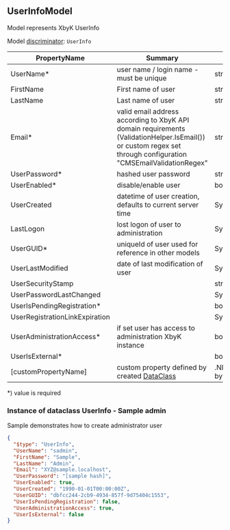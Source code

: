 <!-- generated file with tool "Kentico.Xperience.UMT.DocUtils" - edited through template "UmtModel.cshtml" -->
## UserInfoModel
Model represents XbyK UserInfo

Model [discriminator](../UmtModel.md#discriminator): `UserInfo`

|PropertyName|Summary|.NET Type|Notes|
|---|---|---|---|
|UserName\*|user name / login name - must be unique|string?||
|FirstName|First name of user|string?||
|LastName|Last name of user|string?||
|Email\*|valid email address according to XbyK API domain requirements (ValidationHelper.IsEmail()) or custom regex set through configuration "CMSEmailValidationRegex"|string?||
|UserPassword\*|hashed user password|string?||
|UserEnabled\*|disable/enable user|bool?||
|UserCreated|datetime of user creation, defaults to current server time|System.DateTime?||
|LastLogon|lost logon of user to administration|System.DateTime?||
|UserGUID\*|uniqueId of user used for reference in other models|System.Guid?|[UniqueId](../UmtModel.md#UniqueId)|
|UserLastModified|date of last modification of user|System.DateTime?||
|UserSecurityStamp||string?||
|UserPasswordLastChanged||System.DateTime?||
|UserIsPendingRegistration\*||bool?||
|UserRegistrationLinkExpiration||System.DateTime?||
|UserAdministrationAccess\*|if set user has access to administration XbyK instance|bool?||
|UserIsExternal\*||bool?||
|[customPropertyName]|custom property defined by created [DataClass](./DataClassModel.md)|.NET type defined by data class field||

<p>*) value is required</p>


### Instance of dataclass UserInfo - Sample admin
Sample demonstrates how to create administrator user
```json
{
  "$type": "UserInfo",
  "UserName": "sadmin",
  "FirstName": "Sample",
  "LastName": "Admin",
  "Email": "XYZ@sample.localhost",
  "UserPassword": "[sample hash]",
  "UserEnabled": true,
  "UserCreated": "1990-01-01T00:00:00Z",
  "UserGUID": "dbfcc244-2cb9-4934-857f-9d75404c1553",
  "UserIsPendingRegistration": false,
  "UserAdministrationAccess": true,
  "UserIsExternal": false
}
```
